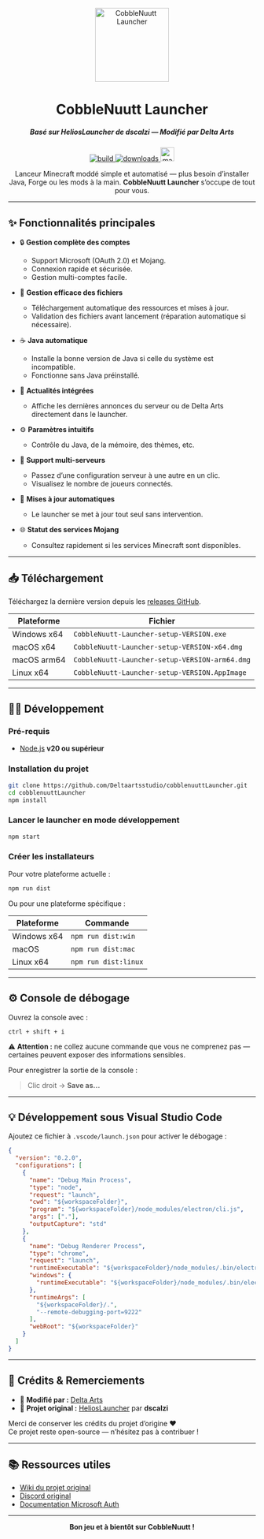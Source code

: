 <p align="center"><img src="./assets/images/logo.png" width="150px" height="150px" alt="CobbleNuutt Launcher"></p>

<h1 align="center">CobbleNuutt Launcher</h1>

<em><h5 align="center">Basé sur HeliosLauncher de dscalzi — Modifié par Delta Arts</h5></em>

<p align="center">
<a href="https://github.com/Deltaartsstudio/cobblenuuttLauncher/actions">
<img src="https://img.shields.io/github/actions/workflow/status/Deltaartsstudio/cobblenuuttLauncher/build.yml?branch=main&style=for-the-badge" alt="build">
</a>
<a href="https://github.com/Deltaartsstudio/cobblenuuttLauncher/releases">
<img src="https://img.shields.io/github/downloads/Deltaartsstudio/cobblenuuttLauncher/total.svg?style=for-the-badge" alt="downloads">
</a>
<img src="https://forthebadge.com/images/badges/made-with-love.svg" height="28px" alt="made-with-love">
</p>

<p align="center">
Lanceur Minecraft moddé simple et automatisé — plus besoin d’installer Java, Forge ou les mods à la main.  
<b>CobbleNuutt Launcher</b> s’occupe de tout pour vous.
</p>

---

## ✨ Fonctionnalités principales

- 🔒 **Gestion complète des comptes**
  - Support Microsoft (OAuth 2.0) et Mojang.
  - Connexion rapide et sécurisée.
  - Gestion multi-comptes facile.

- 📂 **Gestion efficace des fichiers**
  - Téléchargement automatique des ressources et mises à jour.
  - Validation des fichiers avant lancement (réparation automatique si nécessaire).

- ☕ **Java automatique**
  - Installe la bonne version de Java si celle du système est incompatible.
  - Fonctionne sans Java préinstallé.

- 📰 **Actualités intégrées**
  - Affiche les dernières annonces du serveur ou de Delta Arts directement dans le launcher.

- ⚙️ **Paramètres intuitifs**
  - Contrôle du Java, de la mémoire, des thèmes, etc.

- 🧭 **Support multi-serveurs**
  - Passez d’une configuration serveur à une autre en un clic.
  - Visualisez le nombre de joueurs connectés.

- 🔁 **Mises à jour automatiques**
  - Le launcher se met à jour tout seul sans intervention.

- 🌐 **Statut des services Mojang**
  - Consultez rapidement si les services Minecraft sont disponibles.

---

## 📥 Téléchargement

Téléchargez la dernière version depuis les [releases GitHub](https://github.com/Deltaartsstudio/cobblenuuttLauncher/releases).

| Plateforme | Fichier |
| ----------- | -------- |
| Windows x64 | `CobbleNuutt-Launcher-setup-VERSION.exe` |
| macOS x64 | `CobbleNuutt-Launcher-setup-VERSION-x64.dmg` |
| macOS arm64 | `CobbleNuutt-Launcher-setup-VERSION-arm64.dmg` |
| Linux x64 | `CobbleNuutt-Launcher-setup-VERSION.AppImage` |

---

## 🧑‍💻 Développement

### Pré-requis

- [Node.js](https://nodejs.org/en/) **v20 ou supérieur**

### Installation du projet

```bash
git clone https://github.com/Deltaartsstudio/cobblenuuttLauncher.git
cd cobblenuuttLauncher
npm install
```

### Lancer le launcher en mode développement

```bash
npm start
```

### Créer les installateurs

Pour votre plateforme actuelle :
```bash
npm run dist
```

Ou pour une plateforme spécifique :

| Plateforme | Commande |
| ----------- | -------- |
| Windows x64 | `npm run dist:win` |
| macOS | `npm run dist:mac` |
| Linux x64 | `npm run dist:linux` |

---

## ⚙️ Console de débogage

Ouvrez la console avec :

```text
ctrl + shift + i
```

⚠️ **Attention :** ne collez aucune commande que vous ne comprenez pas — certaines peuvent exposer des informations sensibles.

Pour enregistrer la sortie de la console :
> Clic droit → **Save as...**

---

## 💡 Développement sous Visual Studio Code

Ajoutez ce fichier à `.vscode/launch.json` pour activer le débogage :

```json
{
  "version": "0.2.0",
  "configurations": [
    {
      "name": "Debug Main Process",
      "type": "node",
      "request": "launch",
      "cwd": "${workspaceFolder}",
      "program": "${workspaceFolder}/node_modules/electron/cli.js",
      "args": ["."],
      "outputCapture": "std"
    },
    {
      "name": "Debug Renderer Process",
      "type": "chrome",
      "request": "launch",
      "runtimeExecutable": "${workspaceFolder}/node_modules/.bin/electron",
      "windows": {
        "runtimeExecutable": "${workspaceFolder}/node_modules/.bin/electron.cmd"
      },
      "runtimeArgs": [
        "${workspaceFolder}/.",
        "--remote-debugging-port=9222"
      ],
      "webRoot": "${workspaceFolder}"
    }
  ]
}
```

---

## 🤝 Crédits & Remerciements

- 🎨 **Modifié par :** [Delta Arts](https://github.com/Deltaartsstudio)  
- 🧩 **Projet original :** [HeliosLauncher](https://github.com/dscalzi/HeliosLauncher) par **dscalzi**

Merci de conserver les crédits du projet d’origine ❤️  
Ce projet reste open-source — n’hésitez pas à contribuer !

---

## 📚 Ressources utiles

- [Wiki du projet original](https://github.com/dscalzi/HeliosLauncher/wiki)
- [Discord original](https://discord.gg/zNWUXdt)
- [Documentation Microsoft Auth](https://github.com/dscalzi/HeliosLauncher/blob/master/docs/MicrosoftAuth.md)

---

<p align="center"><b>Bon jeu et à bientôt sur CobbleNuutt !</b></p>
